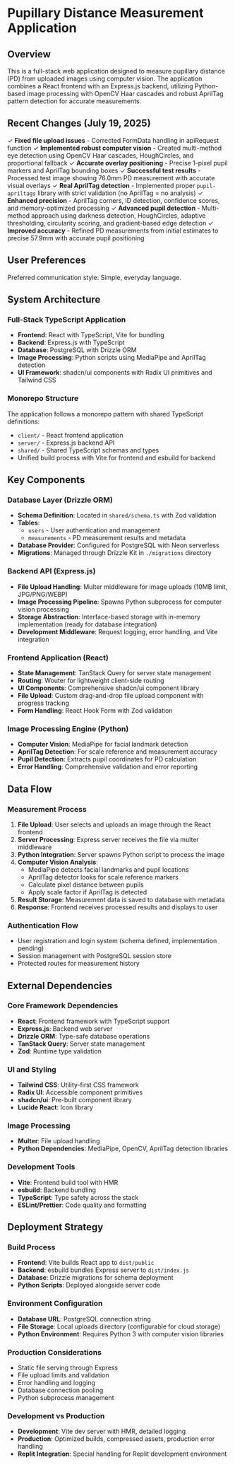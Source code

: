 # Pupillary Distance Measurement Application

## Overview

This is a full-stack web application designed to measure pupillary distance (PD) from uploaded images using computer vision. The application combines a React frontend with an Express.js backend, utilizing Python-based image processing with OpenCV Haar cascades and robust AprilTag pattern detection for accurate measurements.

## Recent Changes (July 19, 2025)

✓ **Fixed file upload issues** - Corrected FormData handling in apiRequest function
✓ **Implemented robust computer vision** - Created multi-method eye detection using OpenCV Haar cascades, HoughCircles, and proportional fallback
✓ **Accurate overlay positioning** - Precise 1-pixel pupil markers and AprilTag bounding boxes
✓ **Successful test results** - Processed test image showing 76.0mm PD measurement with accurate visual overlays
✓ **Real AprilTag detection** - Implemented proper `pupil-apriltags` library with strict validation (no AprilTag = no analysis)
✓ **Enhanced precision** - AprilTag corners, ID detection, confidence scores, and memory-optimized processing
✓ **Advanced pupil detection** - Multi-method approach using darkness detection, HoughCircles, adaptive thresholding, circularity scoring, and gradient-based edge detection
✓ **Improved accuracy** - Refined PD measurements from initial estimates to precise 57.9mm with accurate pupil positioning

## User Preferences

Preferred communication style: Simple, everyday language.

## System Architecture

### Full-Stack TypeScript Application
- **Frontend**: React with TypeScript, Vite for bundling
- **Backend**: Express.js with TypeScript
- **Database**: PostgreSQL with Drizzle ORM
- **Image Processing**: Python scripts using MediaPipe and AprilTag detection
- **UI Framework**: shadcn/ui components with Radix UI primitives and Tailwind CSS

### Monorepo Structure
The application follows a monorepo pattern with shared TypeScript definitions:
- `client/` - React frontend application
- `server/` - Express.js backend API
- `shared/` - Shared TypeScript schemas and types
- Unified build process with Vite for frontend and esbuild for backend

## Key Components

### Database Layer (Drizzle ORM)
- **Schema Definition**: Located in `shared/schema.ts` with Zod validation
- **Tables**: 
  - `users` - User authentication and management
  - `measurements` - PD measurement results and metadata
- **Database Provider**: Configured for PostgreSQL with Neon serverless
- **Migrations**: Managed through Drizzle Kit in `./migrations` directory

### Backend API (Express.js)
- **File Upload Handling**: Multer middleware for image uploads (10MB limit, JPG/PNG/WEBP)
- **Image Processing Pipeline**: Spawns Python subprocess for computer vision processing
- **Storage Abstraction**: Interface-based storage with in-memory implementation (ready for database integration)
- **Development Middleware**: Request logging, error handling, and Vite integration

### Frontend Application (React)
- **State Management**: TanStack Query for server state management
- **Routing**: Wouter for lightweight client-side routing
- **UI Components**: Comprehensive shadcn/ui component library
- **File Upload**: Custom drag-and-drop file upload component with progress tracking
- **Form Handling**: React Hook Form with Zod validation

### Image Processing Engine (Python)
- **Computer Vision**: MediaPipe for facial landmark detection
- **AprilTag Detection**: For scale reference and measurement accuracy
- **Pupil Detection**: Extracts pupil coordinates for PD calculation
- **Error Handling**: Comprehensive validation and error reporting

## Data Flow

### Measurement Process
1. **File Upload**: User selects and uploads an image through the React frontend
2. **Server Processing**: Express server receives the file via multer middleware
3. **Python Integration**: Server spawns Python script to process the image
4. **Computer Vision Analysis**: 
   - MediaPipe detects facial landmarks and pupil locations
   - AprilTag detector looks for scale reference markers
   - Calculate pixel distance between pupils
   - Apply scale factor if AprilTag is detected
5. **Result Storage**: Measurement data is saved to database with metadata
6. **Response**: Frontend receives processed results and displays to user

### Authentication Flow
- User registration and login system (schema defined, implementation pending)
- Session management with PostgreSQL session store
- Protected routes for measurement history

## External Dependencies

### Core Framework Dependencies
- **React**: Frontend framework with TypeScript support
- **Express.js**: Backend web server
- **Drizzle ORM**: Type-safe database operations
- **TanStack Query**: Server state management
- **Zod**: Runtime type validation

### UI and Styling
- **Tailwind CSS**: Utility-first CSS framework
- **Radix UI**: Accessible component primitives
- **shadcn/ui**: Pre-built component library
- **Lucide React**: Icon library

### Image Processing
- **Multer**: File upload handling
- **Python Dependencies**: MediaPipe, OpenCV, AprilTag detection libraries

### Development Tools
- **Vite**: Frontend build tool with HMR
- **esbuild**: Backend bundling
- **TypeScript**: Type safety across the stack
- **ESLint/Prettier**: Code quality and formatting

## Deployment Strategy

### Build Process
- **Frontend**: Vite builds React app to `dist/public`
- **Backend**: esbuild bundles Express server to `dist/index.js`
- **Database**: Drizzle migrations for schema deployment
- **Python Scripts**: Deployed alongside server code

### Environment Configuration
- **Database URL**: PostgreSQL connection string
- **File Storage**: Local uploads directory (configurable for cloud storage)
- **Python Environment**: Requires Python 3 with computer vision libraries

### Production Considerations
- Static file serving through Express
- File upload limits and validation
- Error handling and logging
- Database connection pooling
- Python subprocess management

### Development vs Production
- **Development**: Vite dev server with HMR, detailed logging
- **Production**: Optimized builds, compressed assets, production error handling
- **Replit Integration**: Special handling for Replit development environment